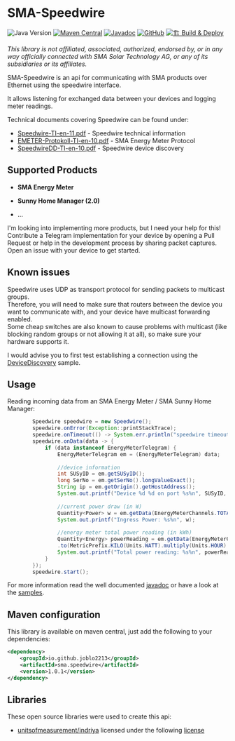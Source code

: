 # SMA-Speedwire
![Java Version](https://img.shields.io/badge/java-1.11-red)
[![Maven Central](https://img.shields.io/maven-central/v/io.github.joblo2213/sma.speedwire)](https://search.maven.org/artifact/io.github.joblo2213/sma.speedwire)
[![Javadoc](https://img.shields.io/badge/%F0%9F%93%96-javadoc-%23F8981D)](https://joblo2213.github.io/SMA-Speedwire/io/github/joblo2213/sma/speedwire/Speedwire.html)
[![GitHub](https://img.shields.io/github/license/joblo2213/SMA-Speedwire)](https://github.com/joblo2213/SMA-Speedwire/blob/master/LICENSE)
[![🏗️ Build & Deploy](https://github.com/joblo2213/SMA-Speedwire/actions/workflows/main.yml/badge.svg)](https://github.com/joblo2213/SMA-Speedwire/actions/workflows/main.yml)

_This library is not affiliated, associated, authorized, endorsed by, or in any way officially connected with 
SMA Solar Technology AG, or any of its subsidiaries or its affiliates._

SMA-Speedwire is an api for communicating with SMA products over Ethernet using the speedwire interface.  

It allows listening for exchanged data between your devices and logging meter readings.

Technical documents covering Speedwire can be found under:
* [Speedwire-TI-en-11.pdf](https://files.sma.de/downloads/Speedwire-TI-en-11.pdf) - 
  Speedwire technical information  
* [EMETER-Protokoll-TI-en-10.pdf](https://www.sma.de/fileadmin/content/global/Partner/Documents/SMA_Labs/EMETER-Protokoll-TI-en-10.pdf) - 
  SMA Energy Meter Protocol  
* [SpeedwireDD-TI-en-10.pdf](https://www.sma.de/fileadmin/content/global/Partner/Documents/sma_developer/SpeedwireDD-TI-en-10.pdf) - 
  Speedwire device discovery  

## Supported Products

* **SMA Energy Meter**  
  
* **Sunny Home Manager (2.0)**

* ...

I'm looking into implementing more products, but I need your help for this!  
Contribute a Telegram implementation for your device by opening a Pull Request or help in the development process by 
sharing packet captures.
Open an issue with your device to get started.

## Known issues

Speedwire uses UDP as transport protocol for sending packets to multicast groups.  
Therefore, you will need to make sure that routers between the device you want to communicate with, and your device have
multicast forwarding enabled.  
Some cheap switches are also known to cause problems with multicast (like blocking random groups or not allowing it at all), 
so make sure your hardware supports it.  

I would advise you to first test establishing a connection using the [DeviceDiscovery](samples/src/DeviceDiscovery.java) sample.

## Usage
Reading incoming data from an SMA Energy Meter / SMA Sunny Home Manager:  

```java
        Speedwire speedwire = new Speedwire();
        speedwire.onError(Exception::printStackTrace);
        speedwire.onTimeout(() -> System.err.println("speedwire timeout"));
        speedwire.onData(data -> {
            if (data instanceof EnergyMeterTelegram) {
                EnergyMeterTelegram em = (EnergyMeterTelegram) data;
        
                //device information
                int SUSyID = em.getSUSyID();
                long SerNo = em.getSerNo().longValueExact();
                String ip = em.getOrigin().getHostAddress();
                System.out.printf("Device %d %d on port %s%n", SUSyID, SerNo, ip);
        
                //current power draw (in W)
                Quantity<Power> w = em.getData(EnergyMeterChannels.TOTAL_P_IN).to(Units.WATT);
                System.out.printf("Ingress Power: %s%n", w);
        
                //energy meter total power reading (in kWh)
                Quantity<Energy> powerReading = em.getData(EnergyMeterChannels.TOTAL_P_IN_SUM)
                .to(MetricPrefix.KILO(Units.WATT).multiply(Units.HOUR).asType(Energy.class));
                System.out.printf("Total power reading: %s%n", powerReading);
            }
        });
        speedwire.start();
```

For more information read the well documented [javadoc](https://joblo2213.github.io/SMA-Speedwire/io/github/joblo2213/sma/speedwire/Speedwire.html)
or have a look at the [samples](samples/src).

## Maven configuration
This library is available on maven central, just add the following to your dependencies:

````xml
<dependency>
    <groupId>io.github.joblo2213</groupId>
    <artifactId>sma.speedwire</artifactId>
    <version>1.0.1</version>
</dependency>
````

## Libraries
These open source libraries were used to create this api:

*  [unitsofmeasurement/indriya](https://github.com/unitsofmeasurement/indriya) licensed under the following
   [license](https://github.com/unitsofmeasurement/indriya/blob/master/LICENSE)
